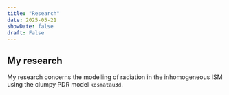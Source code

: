 ```yaml
---
title: "Research"
date: 2025-05-21
showDate: false
draft: False
---
```

## My research

My research concerns the modelling of radiation in the inhomogeneous ISM using the clumpy PDR model `kosmatau3d`.
